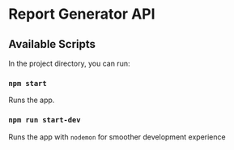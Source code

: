 # Report Generator API

## Available Scripts

In the project directory, you can run:

### `npm start`

Runs the app.

### `npm run start-dev`

Runs the app with `nodemon` for smoother development experience